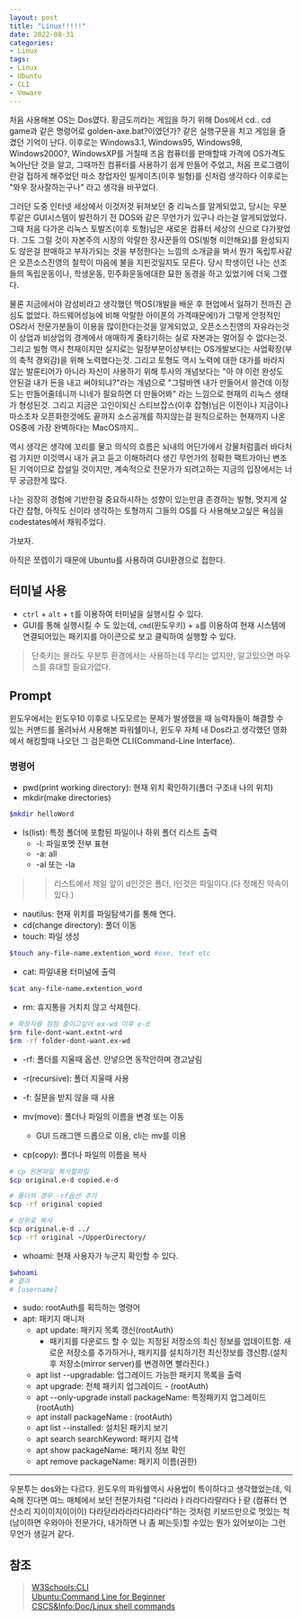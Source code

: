 ```yaml
---
layout: post
title: "Linux!!!!!"
date: 2022-08-31
categories:
- Linux
tags:
- Linux
- Ubuntu
- CLI
- Vmware
---
```


처음 사용해본 OS는 Dos였다. 황금도끼라는 게임을 하기 위해 Dos에서 cd.. cd game과 같은 명령어로 golden-axe.bat?이였던가? 같은 실행구문을 치고 게임을 즐겼던 기억이 난다. 이후로는 Windows3.1, Windows95, Windows98, Windows2000?, WindowsXP를 거칠때 즈음 컴퓨터를 판매할때 가격에 OS가격도 녹아난단 것을 알고, 그때까진 컴퓨터를 사용하기 쉽게 만들어 주었고, 처음 프로그램이란걸 접하게 해주었던 마소 창업자인 빌게이츠(이후 빌형)를 신처럼 생각하다 이후로는 "와우 장사잘하는구나" 라고 생각을 바꾸었다. 

그러던 도중 인터넷 세상에서 이것저것 뒤져보던 중 리눅스를 알게되었고, 당시는 우분투같은 GUI시스템이 발전하기 전 DOS와 같은 무언가가 있구나 라는걸 알게되었었다. 그때 처음 다가온 리눅스 토발즈(이후 토형)님은 새로운 컴퓨터 세상의 신으로 다가왓었다. 그도 그럴 것이 자본주의 시장의 악랄한 장사꾼들의 OS(빌형 미안해요)를 완성되지도 않은걸 판매하고 부자가되는 것을 부정한다는 느낌의 소개글을 봐서 뭔가 독립투사같은 오픈소스진영의 철학이 마음에 불을 지핀것일지도 모른다. 당시 학생이던 나는 선조들의 독립운동이나, 학생운동, 민주화운동에대한 묘한 동경을 하고 있었기에 더욱 그랬다.

물론 지금에서야 감성비라고 생각했던 맥OS(개발을 배운 후 현업에서 일하기 전까진 관심도 없었다. 하드웨어성능에 비해 악랄한 아이폰의 가격때문에!)가 그렇게 안정적인 OS라서 전문가분들이 이용을 많이한다는것을 알게되었고, 오픈소스진영의 자유라는것이 상업과 비상업의 경계에서 애매하게 줄타기하는 실로 자본과는 멀어질 수 없다는것. 그리고 빌형 역시 천재이지만 실지로는 일정부분이상부터는 OS개발보다는 사업확장(부의 축적 경외감)을 위해 노력했다는것. 그리고 토형도 역시 노력에 대한 대가를 바라지 않는 발룬티어가 아니라 자신이 사용하기 위해 투사의 개념보다는 "아 야 이런 완성도 안된걸 내가 돈을 내고 써야되냐?"라는 개념으로 "그럴바엔 내가 만들어서 쓸건데 이정도는 만들어줄테니까 니네가 필요하면 더 만들어봐" 라는 느낌으로 현재의 리눅스 생태가 형성된것. 그리고 지금은 고인이되신 스티브잡스(이후 잡형)님은 이전이나 지금이나 마소조차 오픈화한것에도 끝까지 소스공개를 하지않는걸 원칙으로하는 현재까지 나온 OS중에 가장 완벽하다는 MacOS까지..

역시 생각은 생각에 꼬리를 물고 의식의 흐름은 뇌내의 어딘가에서 강물처럼흘러 바다처럼 가지만 이것역시 내가 긁고 듣고 이해하려다 생긴 무언가의 정확한 팩트가아닌 변조된 기억이므로 잡설일 것이지만, 계속적으로 전문가가 되려고하는 지금의 입장에서는 너무 궁금한게 많다.

나는 굉장히 경험에 기반한걸 중요하시하는 성향이 있는만큼 존경하는 빌형, 멋지게 살다간 잡형, 아직도 신이라 생각하는 토형까지 그들의 OS를 다 사용해보고싶은 욕심을 codestates에서 채워주었다.

가보자.

아직은 쪼렙이기 때문에 Ubuntu를 사용하여 GUI환경으로 접한다.

## 터미널 사용

- `ctrl` + `alt` + `t`를 이용하여 터미널을 실행시킬 수 있다. 
- GUI를 통해 실행시킬 수 도 있는데, `cmd`(윈도우키) + `a`를 이용하여 현재 시스템에 연결되어있는 패키지를 아이콘으로 보고 클릭하여 실행할 수 있다.

> 단축키는 몰라도 우분투 환경에서는 사용하는데 무리는 없지만, 알고있으면 마우스를 휴대할 필요가없다.

## Prompt

윈도우에서는 윈도우10 이후로 나도모르는 문제가 발생했을 때 능력자들이 해결할 수 있는 커맨드를 올려놔서 사용해본 파워쉘이나, 윈도우 자체 내 Dos라고 생각했던 영화에서 해킹할때 나오던 그 검은화면 CLI(Command-Line Interface).

### 명령어

- pwd(print working directory): 현재 위치 확인하기(폴더 구조내 나의 위치)
- mkdir(make directories)

```bash
$mkdir helloWord
```

- ls(list): 특정 폴더에 포함된 파일이나 하위 폴더 리스트 출력
  - -l: 파일포멧 전부 표현
  - -a: all
  - -al 또는 -la

> > 리스트에서 제일 앞이 d인것은 폴더, l인것은 파일이다.(다 정해진 약속이 있다.)

- nautilus: 현재 위치를 파일탐색기를 통해 연다.
- cd(change directory): 폴더 이동
- touch: 파일 생성

```bash
$touch any-file-name.extention_word #exe, text etc
```

- cat: 파일내용 터미널에 출력

```bash
$cat any-file-name.extention_word
```

- rm: 휴지통을 거치치 않고 삭제한다.

```bash
# 확장자를 점점 줄이고싶어 ex-wd 이후 e-d
$rm file-dont-want.extnt-wrd
$rm -rf folder-dont-want.ex-wd
```

- -rf: 폴더를 지울때 옵션. 안넣으면 동작안하며 경고날림
- -r(recursive): 폴더 지울때 사용
- -f: 질문을 받지 않을 때 사용

- mv(move): 폴더나 파일의 이름을 변경 또는 이동
  - GUI 드래그앤 드롭으로 이용, cli는 mv를 이용
- cp(copy): 폴더나 파일의 이름을 복사

```bash
# cp 원본파일 복사할파일
$cp original.e-d copied.e-d

# 폴더의 경우 -rf옵션 추가
$cp -rf original copied

# 상위로 복사
$cp original.e-d ../
$cp -rf original ~/UpperDirectory/
```

- whoami: 현재 사용자가 누군지 확인할 수 있다.

```bash
$whoami
# 결과
# [username]
```

- sudo: rootAuth를 획득하는 명령어
- apt: 패키지 매니저
  - apt update: 패키지 목록 갱신(rootAuth)
    - 패키지를 다운로드 할 수 있는 지정된 저장소의 최신 정보를 업데이트함. 새로운 저장소를 추가하거나, 패키지를 설치하기전 최신정보를 갱신함.(설치 후 저장소(mirror server)를 변경하면 빨라진다.)
  - apt list --upgradable: 업그레이드 가능한 패키지 목록을 출력
  - apt upgrade: 전체 패키지 업그레이드 - (rootAuth)
  - apt --only-upgrade install packageName: 특정패키지 업그레이드(rootAuth)
  - apt install packageName : (rootAuth)
  - apt list --installed: 설치된 패키지 보기
  - apt search searchKeyword: 패키지 검색
  - apt show packageName: 패키지 정보 확인
  - apt remove packageName: 패키지 이름(권한)

---

우분투는 dos와는 다르다. 윈도우의 파워쉘역시 사용법이 특이하다고 생각했었는데, 익숙해 진다면 여느 매체에서 보던 전문가처럼 "다라라ㅏ라라다라랄라다ㅏ랃 (컴퓨터 연산소리 지이이지이이이) 다라닫라라라라다라라다"하는 것처럼 키보드만으로 멋있는 척(남이하면 우와아아 전문가다, 내가하면 나 좀 쩌는듯)할 수있는 뭔가 있어보이는 그런 무언가 생길거 같다.

## 참조

> [W3Schools:CLI](https://www.w3schools.com/whatis/whatis_cli.asp)   
> [Ubuntu:Command Line for Beginner](https://ubuntu.com/tutorials/command-line-for-beginners#1-overview)   
> [CSCS&Info:Doc/Linux shell commands](https://docs.cs.cf.ac.uk/notes/linux-shell-commands/)